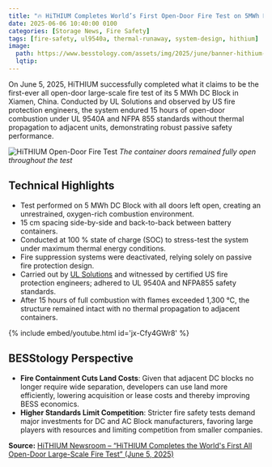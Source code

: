 ```yaml
---
title: "🔥 HiTHIUM Completes World’s First Open-Door Fire Test on 5MWh DC block"
date: 2025-06-06 10:40:00 0100
categories: [Storage News, Fire Safety]
tags: [fire-safety, ul9540a, thermal-runaway, system-design, hithium]
image:
  path: https://www.besstology.com/assets/img/2025/june/banner-hithium-fire-testing.png
  lqtip:
---
```



On June 5, 2025, HiTHIUM successfully completed what it claims to be the first-ever all open-door large-scale fire test of its 5 MWh DC Block in Xiamen, China. Conducted by UL Solutions and observed by US fire protection engineers, the system endured 15 hours of open-door combustion under UL 9540A and NFPA 855 standards without thermal propagation to adjacent units, demonstrating robust passive safety performance.

![HiTHIUM Open-Door Fire Test](https://en.hithium.com/bocupload/at/image/20250605/1749113018365682mpw6.jpg)
*The container doors remained fully open throughout the test*

## Technical Highlights
- Test performed on 5 MWh DC Block with all doors left open, creating an unrestrained, oxygen-rich combustion environment.  
- 15 cm spacing side-by-side and back-to-back between battery containers.
- Conducted at 100 % state of charge (SOC) to stress-test the system under maximum thermal energy conditions.  
- Fire suppression systems were deactivated, relying solely on passive fire protection design.
- Carried out by [UL Solutions](https://www.ul.com/) and witnessed by certified US fire protection engineers; adhered to UL 9540A and NFPA855 safety standards.  
- After 15 hours of full combustion with flames exceeded 1,300 °C, the structure remained intact with no thermal propagation to adjacent containers.  

{% include embed/youtube.html id='jx-Cfy4GWr8' %}

## BESStology Perspective 
- **Fire Containment Cuts Land Costs**: Given that adjacent DC blocks no longer require wide separation, developers can use land more efficiently, lowering acquisition or lease costs and thereby improving BESS economics.
- **Higher Standards Limit Competition**: Stricter fire safety tests demand major investments for DC and AC Block manufacturers, favoring large players with resources and limiting competition from smaller companies.


**Source:** [HiTHIUM Newsroom – “HiTHIUM Completes the World's First All Open-Door Large-Scale Fire Test” (June 5, 2025)](https://en.hithium.com/newsroom/latest/details/69.html)


